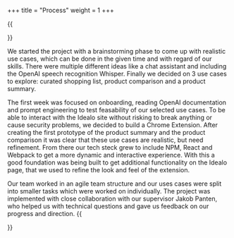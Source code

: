 +++
title = "Process"
weight = 1
+++

{{<section title="Process">}}

We started the project with a brainstorming phase to come up with realistic use cases, which can be done in the given time and with regard of our skills.
There were multiple different ideas like a chat assistant and including the OpenAI speech recognition Whisper. Finally we decided on 3 use cases to explore: curated shopping list, product comparison and a product summary.

The first week was focused on onboarding, reading OpenAI documentation and prompt engineering to test feasability of our selected use cases.
To be able to interact with the Idealo site without risking to break anything or cause security problems, we decided to build a Chrome Extension.
After creating the first prototype of the product summary and the product comparison it was clear that these use cases are realistic, but need refinement.
From there our tech steck grew to include NPM, React and Webpack to get a more dynamic and interactive experience.
With this a good foundation was being built to get additional functionality on the Idealo page, that we used to refine the look and feel of the extension.

Our team worked in an agile team structure and our uses cases were split into smaller tasks which were worked on individually.
The project was implemented with close collaboration with our supervisor Jakob Panten, who helped us with technical questions and gave us feedback on our progress and direction.
{{</section>}}